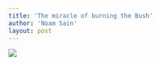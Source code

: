 ```yaml
---
title: 'The miracle of burning the Bush'
author: 'Noam Sain'
layout: post
---
```


![](http://4.bp.blogspot.com/_8aN4krk1nsk/TG_GoIwKRnI/AAAAAAAAAdo/y25zehF9_8k/s320/20100326.jpg)
